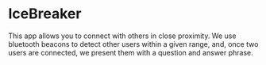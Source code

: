 # IceBreaker
This app allows you to connect with others in close proximity. We use bluetooth beacons to detect other users within a given range, and, once two users are connected, we present them with a question and answer phrase.
